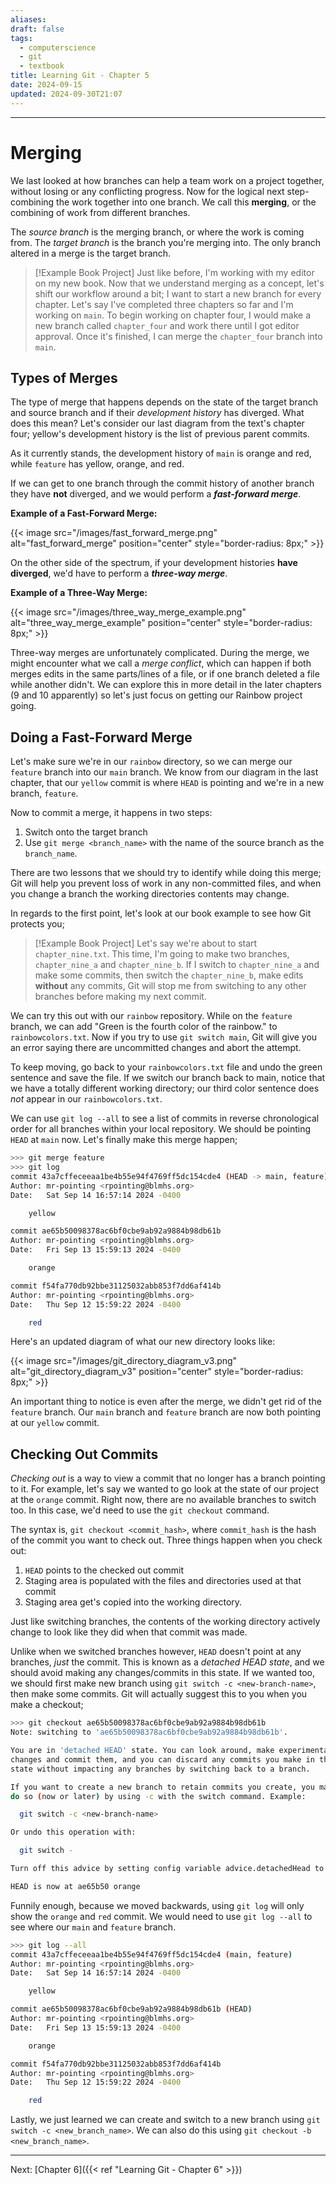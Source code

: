 ```yaml
---
aliases: 
draft: false
tags:
  - computerscience
  - git
  - textbook
title: Learning Git - Chapter 5
date: 2024-09-15
updated: 2024-09-30T21:07
---
```


-------------------------------------------------------------------------------

# Merging

We last looked at how branches can help a team work on a project together, without losing or any conflicting progress. Now for the logical next step- combining the work together into one branch. We call this **merging**, or the combining of work from different branches.

The *source branch* is the merging branch, or where the work is coming from. The *target branch* is the branch you're merging into. The only branch altered in a merge is the target branch.


> [!Example Book Project]
> Just like before, I'm working with my editor on my new book. Now that we understand merging as a concept, let's shift our workflow around a bit; I want to start a new branch for every chapter. Let's say I've completed three chapters so far and I'm working on `main`. To begin working on chapter four, I would make a new branch called `chapter_four` and work there until I got editor approval. Once it's finished, I can merge the `chapter_four` branch into `main`.


## Types of Merges

The type of merge that happens depends on the state of the target branch and source branch and if their *development history* has diverged. What does this mean? Let's consider our last diagram from the text's chapter four; yellow's development history is the list of previous parent commits.

As it currently stands, the development history of `main` is orange and red, while `feature` has yellow, orange, and red.

If we can get to one branch through the commit history of another branch they have **not** diverged, and we would perform a ***fast-forward merge***.

**Example of a Fast-Forward Merge:**


{{< image src="/images/fast_forward_merge.png" alt="fast_forward_merge" position="center" style="border-radius: 8px;" >}} 


On the other side of the spectrum, if your development histories **have diverged**, we'd have to perform a ***three-way merge***.

**Example of a Three-Way Merge:**

{{< image src="/images/three_way_merge_example.png" alt="three_way_merge_example" position="center" style="border-radius: 8px;" >}} 


Three-way merges are unfortunately complicated. During the merge, we might encounter what we call a *merge conflict*, which can happen if both merges edits in the same parts/lines of a file, or if one branch deleted a file while another didn't. We can explore this in more detail in the later chapters (9 and 10 apparently) so let's just focus on getting our Rainbow project going.

## Doing a Fast-Forward Merge

Let's make sure we're in our `rainbow` directory, so we can merge our `feature` branch into our `main` branch. We know from our diagram in the last chapter, that our `yellow` commit is where `HEAD` is pointing and we're in a new branch, `feature`. 

Now to commit a merge, it happens in two steps:

1. Switch onto the target branch
2. Use `git merge <branch_name>` with the name of the source branch as the `branch_name`.

There are two lessons that we should try to identify while doing this merge; Git will help you prevent loss of work in any non-committed files, and when you change a branch the working directories contents may change.

In regards to the first point, let's look at our book example to see how Git protects you;

> [!Example Book Project]
> Let's say we're about to start `chapter_nine.txt`. This time, I'm going to make two branches, `chapter_nine_a` and `chapter_nine_b`. If I switch to `chapter_nine_a` and make some commits, then switch the `chapter_nine_b`, make edits **without** any commits, Git will stop me from switching to any other branches before making my next commit.

We can try this out with our `rainbow` repository. While on the `feature` branch, we can add "Green is the fourth color of the rainbow." to `rainbowcolors.txt`. Now if you try to use `git switch main`, Git will give you an error saying there are uncommitted changes and abort the attempt.

To keep moving, go back to your `rainbowcolors.txt` file and undo the green sentence and save the file. If we switch our branch back to main, notice that we have a totally different working directory; our third color sentence does *not* appear in our `rainbowcolors.txt`. 

We can use `git log --all` to see a list of commits in reverse chronological order for all branches within your local repository. We should be pointing `HEAD` at `main` now. Let's finally make this merge happen;

```bash
>>> git merge feature
>>> git log
commit 43a7cffeceeaa1be4b55e94f4769ff5dc154cde4 (HEAD -> main, feature)
Author: mr-pointing <rpointing@blmhs.org>
Date:   Sat Sep 14 16:57:14 2024 -0400

    yellow

commit ae65b50098378ac6bf0cbe9ab92a9884b98db61b
Author: mr-pointing <rpointing@blmhs.org>
Date:   Fri Sep 13 15:59:13 2024 -0400

    orange

commit f54fa770db92bbe31125032abb853f7dd6af414b
Author: mr-pointing <rpointing@blmhs.org>
Date:   Thu Sep 12 15:59:22 2024 -0400

    red
```
Here's an updated diagram of what our new directory looks like:

{{< image src="/images/git_directory_diagram_v3.png" alt="git_directory_diagram_v3" position="center" style="border-radius: 8px;" >}} 

An important thing to notice is even after the merge, we didn't get rid of the `feature` branch. Our `main` branch and `feature` branch are now both pointing at our `yellow` commit.

## Checking Out Commits

*Checking out* is a way to view a commit that no longer has a branch pointing to it. For example, let's say we wanted to go look at the state of our project at the `orange` commit. Right now, there are no available branches to switch too. In this case, we'd need to use the `git checkout` command. 

The syntax is, `git checkout <commit_hash>`, where `commit_hash` is the hash of the commit you want to check out. Three things happen when you check out:

1. `HEAD` points to the checked out commit
2. Staging area is populated with the files and directories used at that commit
3. Staging area get's copied into the working directory.

Just like switching branches, the contents of the working directory actively change to look like they did when that commit was made. 

Unlike when we switched branches however, `HEAD` doesn't point at any branches, *just* the commit. This is known as a *detached HEAD state*, and we should avoid making any changes/commits in this state. If we wanted too, we should first make new branch using `git switch -c <new-branch-name>`, then make some commits. Git will actually suggest this to you when you make a checkout;

```bash
>>> git checkout ae65b50098378ac6bf0cbe9ab92a9884b98db61b
Note: switching to 'ae65b50098378ac6bf0cbe9ab92a9884b98db61b'.

You are in 'detached HEAD' state. You can look around, make experimental
changes and commit them, and you can discard any commits you make in this
state without impacting any branches by switching back to a branch.

If you want to create a new branch to retain commits you create, you may
do so (now or later) by using -c with the switch command. Example:

  git switch -c <new-branch-name>

Or undo this operation with:

  git switch -

Turn off this advice by setting config variable advice.detachedHead to false

HEAD is now at ae65b50 orange
```

Funnily enough, because we moved backwards, using `git log` will only show the `orange` and `red` commit. We would need to use `git log --all` to see where our `main` and `feature` branch.

```bash
>>> git log --all
commit 43a7cffeceeaa1be4b55e94f4769ff5dc154cde4 (main, feature)
Author: mr-pointing <rpointing@blmhs.org>
Date:   Sat Sep 14 16:57:14 2024 -0400

    yellow

commit ae65b50098378ac6bf0cbe9ab92a9884b98db61b (HEAD)
Author: mr-pointing <rpointing@blmhs.org>
Date:   Fri Sep 13 15:59:13 2024 -0400

    orange

commit f54fa770db92bbe31125032abb853f7dd6af414b
Author: mr-pointing <rpointing@blmhs.org>
Date:   Thu Sep 12 15:59:22 2024 -0400

    red
```


Lastly, we just learned we can create and switch to a new branch using `git switch -c <new_branch_name>`. We can also do this using `git checkout -b <new_branch_name>`.


---
Next: 
[Chapter 6]({{< ref "Learning Git - Chapter 6" >}}) 